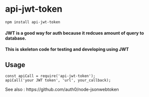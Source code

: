# api-jwt-token
``` 
npm install api-jwt-token
```

<h4> JWT is a good way for auth because it redcues amount of query to database.
<h4> This is skeleton code for testing and developing using JWT </h4>


<h2> Usage </h2>

```
const apiCall = require('api-jwt-token');
apiCall('your JWT token', 'url', your_callback);
```

<p> See also : https://github.com/auth0/node-jsonwebtoken </p>
